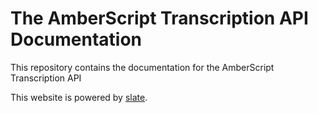 # The AmberScript Transcription API Documentation

This repository contains the documentation for the AmberScript Transcription API

This website is powered by [slate](https://github.com/slatedocs/slate).